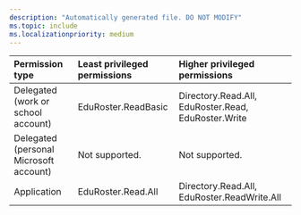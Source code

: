 ```yaml
---
description: "Automatically generated file. DO NOT MODIFY"
ms.topic: include
ms.localizationpriority: medium
---
```


|Permission type|Least privileged permissions|Higher privileged permissions|
|:---|:---|:---|
|Delegated (work or school account)|EduRoster.ReadBasic|Directory.Read.All, EduRoster.Read, EduRoster.Write|
|Delegated (personal Microsoft account)|Not supported.|Not supported.|
|Application|EduRoster.Read.All|Directory.Read.All, EduRoster.ReadWrite.All|


